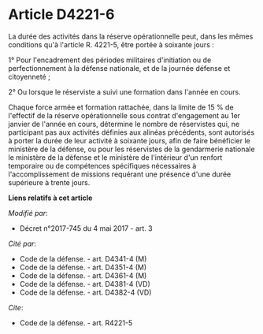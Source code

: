 # Article D4221-6

La durée des activités dans la réserve opérationnelle peut, dans les mêmes conditions qu'à l'article R. 4221-5, être portée à
soixante jours :

1° Pour l'encadrement des périodes militaires d'initiation ou de perfectionnement à la défense nationale, et de la journée
défense et citoyenneté ;

2° Ou lorsque le réserviste a suivi une formation dans l'année en cours.

Chaque force armée et formation rattachée, dans la limite de 15 % de l'effectif de la réserve opérationnelle sous contrat
d'engagement au 1er janvier de l'année en cours, détermine le nombre de réservistes qui, ne participant pas aux activités
définies aux alinéas précédents, sont autorisés à porter la durée de leur activité à soixante jours, afin de faire bénéficier
le ministère de la défense, ou pour les réservistes de la gendarmerie nationale le ministère de la défense et le ministère de
l'intérieur d'un renfort temporaire ou de compétences spécifiques nécessaires à l'accomplissement de missions requérant une
présence d'une durée supérieure à trente jours.

**Liens relatifs à cet article**

_Modifié par_:

  - Décret n°2017-745 du 4 mai 2017 - art. 3

_Cité par_:

  - Code de la défense. - art. D4341-4 (M)
  - Code de la défense. - art. D4351-4 (M)
  - Code de la défense. - art. D4361-4 (M)
  - Code de la défense. - art. D4381-4 (VD)
  - Code de la défense. - art. D4382-4 (VD)

_Cite_:

  - Code de la défense. - art. R4221-5
